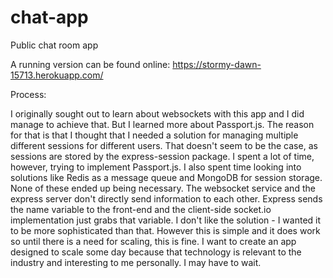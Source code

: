 # chat-app
Public chat room app

A running version can be found online: https://stormy-dawn-15713.herokuapp.com/

Process:

I originally sought out to learn about websockets with this app and I did manage to achieve that. But I learned more about Passport.js. The reason for that is that I thought that I needed a solution for managing multiple different sessions for different users. That doesn't seem to be the case, as sessions are stored by the express-session package. I spent a lot of time, however, trying to implement Passport.js. I also spent time looking into solutions like Redis as a message queue and MongoDB for session storage. None of these ended up being necessary. The websocket service and the express server don't directly send information to each other. Express sends the name variable to the front-end and the client-side socket.io implementation just grabs that variable. I don't like the solution - I wanted it to be more sophisticated than that. However this is simple and it does work so until there is a need for scaling, this is fine. I want to create an app designed to scale some day because that technology is relevant to the industry and interesting to me personally. I may have to wait.
